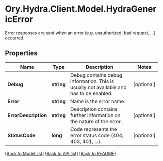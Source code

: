 # Ory.Hydra.Client.Model.HydraGenericError
Error responses are sent when an error (e.g. unauthorized, bad request, ...) occurred.
## Properties

Name | Type | Description | Notes
------------ | ------------- | ------------- | -------------
**Debug** | **string** | Debug contains debug information. This is usually not available and has to be enabled. | [optional] 
**Error** | **string** | Name is the error name. | 
**ErrorDescription** | **string** | Description contains further information on the nature of the error. | [optional] 
**StatusCode** | **long** | Code represents the error status code (404, 403, 401, ...). | [optional] 

[[Back to Model list]](../README.md#documentation-for-models) [[Back to API list]](../README.md#documentation-for-api-endpoints) [[Back to README]](../README.md)

